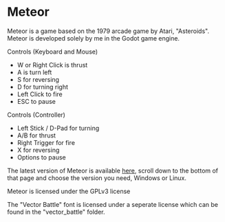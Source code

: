 # Meteor

Meteor is a game based on the 1979 arcade game by Atari, "Asteroids". Meteor is developed solely by me in the Godot game engine.

Controls (Keyboard and Mouse)

- W or Right Click is thrust
- A is turn left
- S for reversing
- D for turning right
- Left Click to fire
- ESC to pause

Controls (Controller)

- Left Stick / D-Pad for turning
- A/B for thrust
- Right Trigger for fire
- X for reversing
- Options to pause

The latest version of Meteor is available [here](https://github.com/TangledWiresYT/Meteor/releases/latest), scroll down to the bottom of that page and choose the version you need, Windows or Linux.

Meteor is licensed under the GPLv3 license

The "Vector Battle" font is licensed under a seperate license which can be found in the "vector_battle" folder.
